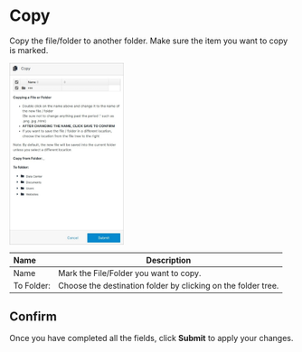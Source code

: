 # Copy

Copy the file/folder to another folder. Make sure the item you want to copy is marked.

<img src="../../../../images/copy.jpg" alt="move" style="width: 40%; display: block"></a>

**Name** | **Description**
:--- | ---
Name | Mark the File/Folder you want to copy.
To Folder: | Choose the destination folder by clicking on the folder tree.


## Confirm

Once you have completed all the fields, click **Submit** to apply your changes.